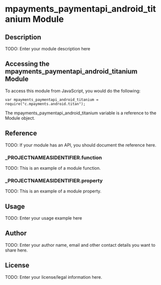 # mpayments_paymentapi_android_titanium Module

## Description

TODO: Enter your module description here

## Accessing the mpayments_paymentapi_android_titanium Module

To access this module from JavaScript, you would do the following:

	var mpayments_paymentapi_android_titanium = require("c.mpayments.android.titan");

The mpayments_paymentapi_android_titanium variable is a reference to the Module object.	

## Reference

TODO: If your module has an API, you should document
the reference here.

### ___PROJECTNAMEASIDENTIFIER__.function

TODO: This is an example of a module function.

### ___PROJECTNAMEASIDENTIFIER__.property

TODO: This is an example of a module property.

## Usage

TODO: Enter your usage example here

## Author

TODO: Enter your author name, email and other contact
details you want to share here. 

## License

TODO: Enter your license/legal information here.

